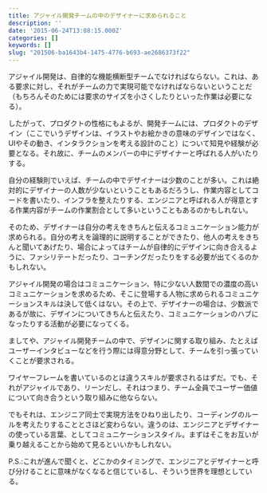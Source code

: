 ```yaml
---
title: アジャイル開発チームの中のデザイナーに求められること
description: ''
date: '2015-06-24T13:08:15.000Z'
categories: []
keywords: []
slug: "201506-ba1643b4-1475-4776-b693-ae2686373f22"
---
```

アジャイル開発は、自律的な機能横断型チームでなければならない。これは、ある要求に対し、それがチームの力で実現可能でなければならないということだ（もちろんそのためには要求のサイズを小さくしたりといった作業は必要になる）。

したがって、プロダクトの性格にもよるが、開発チームには、プロダクトのデザイン（ここでいうデザインは、イラストやお絵かきの意味のデザインではなく、UIやその動き、インタラクションを考える設計のこと）について知見や経験が必要となる。それ故に、チームのメンバーの中にデザイナーと呼ばれる人がいたりする。

自分の経験則でいえば、チームの中でデザイナーは少数のことが多い。これは絶対的にデザイナーの人数が少ないということもあるだろうし、作業内容としてコードを書いたり、インフラを整えたりする、エンジニアと呼ばれる人が得意とする作業内容がチームの作業割合として多いということもあるのかもしれない。

そのため、デザイナーは自分の考えをきちんと伝えるコミュニケーション能力が求められる。自分の考えを論理的に説明することができたり、他人の考えをきちんと聞いてあげたり、場合によってはチームが自律的にデザインに向き合えるように、ファシリテートだったり、コーチングだったりをする必要が出てくるのかもしれない。

アジャイル開発の場合はコミュニケーション、特に少ない人数間での濃度の高いコミュニケーションを求めるため、そこに登場する人物に求められるコミュニケーションスキルは決して低くはない。その上で、デザイナーの場合は、少数派であるが故に、デザインについてきちんと伝えたり、コミュニケーションのハブになったりする活動が必要になってくる。

ましてや、アジャイル開発チームの中で、デザインに関する取り組み、たとえばユーザーインタビューなどを行う際には得意分野として、チームを引っ張っていくことが要求される。

ワイヤーフレームを書いているのとは違うスキルが要求されるはずだ。でも、それがアジャイルであり、リーンだし、それはつまり、チーム全員でユーザー価値について向き合うという取り組みに他ならない。

でもそれは、エンジニア同士で実現方法をひねり出したり、コーディングのルールを考えたりすることとさほど変わらない。違うのは、エンジニアとデザイナーの使っている言葉、としてコミュニケーションスタイル。まずはそこをお互いが乗り越えることから始めて見るといいかもしれない。

P.S.:これが進んで聞くと、どこかのタイミングで、エンジニアとデザイナーと呼び分けることに意味がなくなると信じているし、そういう世界を理想としている。